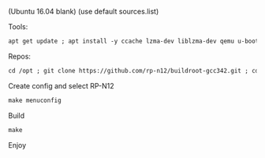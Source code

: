 (Ubuntu 16.04 blank)
(use default sources.list)

Tools:
```xml
apt get update ; apt install -y ccache lzma-dev liblzma-dev qemu u-boot-tools gtk-doc-tools uuid-dev cmake libglib2.0-dev build-essential liblzo2-dev xsltproc libstdc++5 patch bison gcc m4 gperf lzma binutils-dev libncurses5 intltool docbook-xsl-* autoconf autopoint libncurses5-dev m4 bison gawk flex device-tree-compiler gengetopt zlib1g-dev mtd-utils shtool autogen texinfo python-minimal dos2unix libtool lib32z1 lib32stdc++6 libc6-i386 lib32ncurses5 libc6-dev-i386
```
Repos:
```xml
cd /opt ; git clone https://github.com/rp-n12/buildroot-gcc342.git ; cd ~ ; git clone https://github.com/rp-n12/Source.git
```
Create config and select RP-N12
```xml
make menuconfig
```
Build
```xml
make
```

Enjoy
